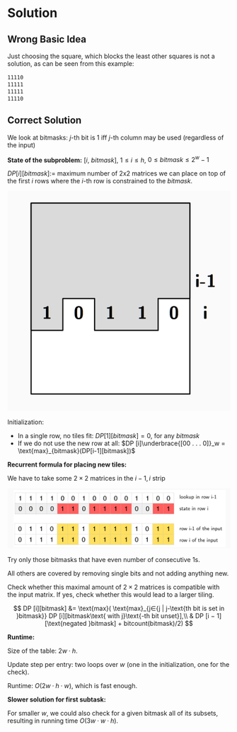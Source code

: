 # Solution

## Wrong Basic Idea

Just choosing the square, which blocks the least other squares is not a solution, as can be seen from this example:

```
11110
11111
11111
11110
```

## Correct Solution

We look at bitmasks: $j$-th bit is 1 iff $j$-th column may be used (regardless of the input)

**State of the subproblem:** [$i$, $bitmask$], $1 ≤ i ≤ h$, $0 ≤ bitmask ≤ 2^w − 1$

$DP [i][bitmask] :=$ maximum number of 2x2 matrices we can place on top of the first $i$ rows
where the $i$-th row is constrained to the $bitmask$.

![img-1](./solution.assets/img-1.jpg)

Initialization:

-  In a single row, no tiles fit: $DP [1][bitmask] = 0$, for any $bitmask$
- If we do not use the new row at all: $DP [i]\underbrace{[00 . . . 0]}_w = \text{max}_{bitmask}(DP[i-1][bitmask])$

**Recurrent formula for placing new tiles:**

We have to take some $2 × 2$ matrices in the $i − 1, i$ strip

![img-2](./solution.assets/img-2.png)

Try only those bitmasks that have even number of consecutive 1s.

All others are covered by removing single bits and not adding anything new.

Check whether this maximal amount of $2 × 2$ matrices is compatible with the input matrix. If yes, check whether this would lead to a larger tiling.

$$
DP [i][bitmask] &= 
\text{max}( \text{max}_{j∈{j | j-\text{th bit is set in }bitmask}}
 DP [i][bitmask\text{ with j}\text{-th bit unset}],\\
& DP [i − 1][\text{negated }bitmask] + bitcount(bitmask)/2)
$$

**Runtime:**

Size of the table: $2w · h$.

Update step per entry: two loops over $w$ (one in the initialization, one for the check).

Runtime: $O(2w · h · w)$, which is fast enough.

**Slower solution for first subtask:**

For smaller $w$, we could also check for a given bitmask all of its subsets, resulting in running
time $O(3w · w · h)$.
